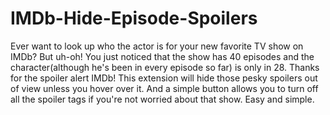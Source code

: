 IMDb-Hide-Episode-Spoilers
==========================
Ever want to look up who the actor is for your new favorite TV show on IMDb? But uh-oh! 
You just noticed that the show has 40 episodes and the character(although he's been in 
every episode so far) is only in 28. Thanks for the spoiler alert IMDb! This extension 
will hide those pesky spoilers out of view unless you hover over it. And a simple button 
allows you to turn off all the spoiler tags if you're not worried about that show. 
Easy and simple.